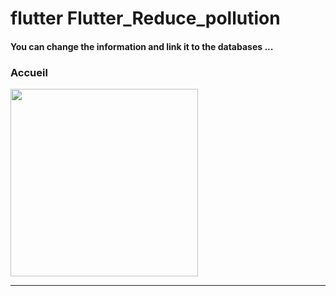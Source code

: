 <h1> flutter Flutter_Reduce_pollution </h1>


<h4> You can change the information and link it to the databases ...</h4>


<h3>Accueil</h3>





<img src="https://github.com/abenkoula71/Flutter-caffee-d/blob/main/Screenshot_1643032183.png" width="300" /> <hr>
